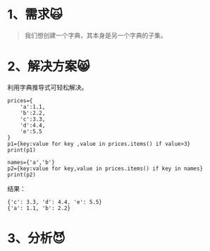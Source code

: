 # 1、需求🙀

> 我们想创建一个字典，其本身是另一个字典的子集。

# 2、解决方案😸

利用字典推导式可轻松解决。

```
prices={
    'a':1.1,
    'b':2.2,
    'c':3.3,
    'd':4.4,
    'e':5.5
}
p1={key:value for key ,value in prices.items() if value>3}
print(p1)

names={'a','b'}
p2={key:value for key,value in prices.items() if key in names}
print(p2)
```

结果：

```
{'c': 3.3, 'd': 4.4, 'e': 5.5}
{'a': 1.1, 'b': 2.2}
```

# 3、分析😈



